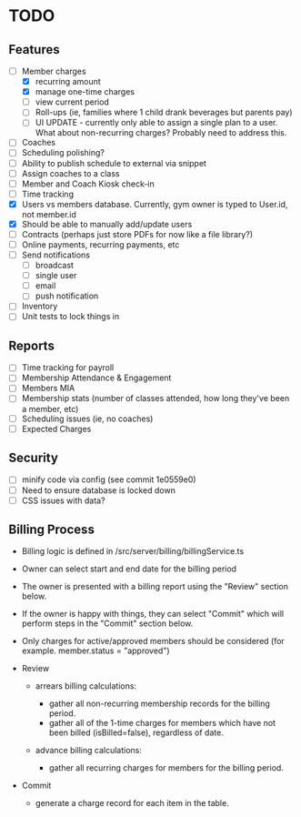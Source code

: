 # TODO

## Features

- [ ] Member charges
    - [x] recurring amount
    - [x] manage one-time charges
    - [ ] view current period
    - [ ] Roll-ups (ie, families where 1 child drank beverages but parents pay)
    - [ ] UI UPDATE - currently only able to assign a single plan to a user. What about non-recurring charges? Probably
          need to address this.
- [ ] Coaches
- [ ] Scheduling polishing?
- [ ] Ability to publish schedule to external via snippet
- [ ] Assign coaches to a class
- [ ] Member and Coach Kiosk check-in
- [ ] Time tracking
- [x] Users vs members database. Currently, gym owner is typed to User.id, not member.id
- [x] Should be able to manually add/update users
- [ ] Contracts (perhaps just store PDFs for now like a file library?)
- [ ] Online payments, recurring payments, etc
- [ ] Send notifications
    - [ ] broadcast
    - [ ] single user
    - [ ] email
    - [ ] push notification
- [ ] Inventory
- [ ] Unit tests to lock things in

## Reports

- [ ] Time tracking for payroll
- [ ] Membership Attendance & Engagement
- [ ] Members MIA
- [ ] Membership stats (number of classes attended, how long they've been a member, etc)
- [ ] Scheduling issues (ie, no coaches)
- [ ] Expected Charges

## Security

- [ ] minify code via config (see commit 1e0559e0)
- [ ] Need to ensure database is locked down
- [ ] CSS issues with data?

## Billing Process

- Billing logic is defined in /src/server/billing/billingService.ts
- Owner can select start and end date for the billing period
- The owner is presented with a billing report using the "Review" section below.
- If the owner is happy with things, they can select "Commit" which will perform steps in the "Commit" section below.
- Only charges for active/approved members should be considered (for example. member.status = "approved")

- Review

    - arrears billing calculations:

        - gather all non-recurring membership records for the billing period.
        - gather all of the 1-time charges for members which have not been billed (isBilled=false), regardless of date.

    - advance billing calculations:
        - gather all recurring charges for members for the billing period.

- Commit

    - generate a charge record for each item in the table.
